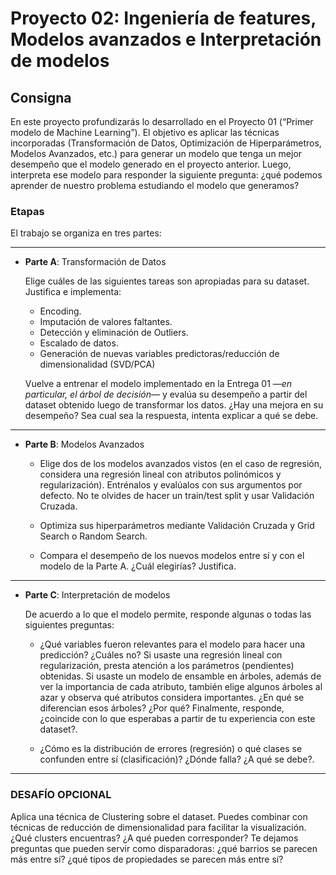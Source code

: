 # **Proyecto 02**: Ingeniería de features, Modelos avanzados e Interpretación de modelos

## **Consigna**

En este proyecto profundizarás lo desarrollado en el Proyecto 01 (“Primer modelo de Machine Learning”). El objetivo es aplicar las técnicas incorporadas (Transformación de Datos, Optimización de Hiperparámetros, Modelos Avanzados, etc.) para generar un modelo que tenga un mejor desempeño que el modelo generado en el proyecto anterior. Luego, interpreta ese modelo para responder la siguiente pregunta: ¿qué podemos aprender de nuestro problema estudiando el modelo que generamos?

### Etapas

El trabajo se organiza en tres partes:

---
* **Parte A**: Transformación de Datos
  
    Elige cuáles de las siguientes tareas son apropiadas para su dataset. Justifica e implementa:
    * Encoding.    
    * Imputación de valores faltantes.
    * Detección y eliminación de Outliers.
    * Escalado de datos.
    * Generación de nuevas variables predictoras/reducción de dimensionalidad (SVD/PCA)
    
  
  Vuelve a entrenar el modelo implementado en la Entrega 01 —*en particular, el árbol de decisión—* y evalúa su desempeño a partir del dataset obtenido luego de transformar los datos. ¿Hay una mejora en su desempeño? Sea cual sea la respuesta, intenta explicar a qué se debe.

---

* **Parte B**: Modelos Avanzados

    * Elige dos de los modelos avanzados vistos (en el caso de regresión, considera una regresión lineal con atributos polinómicos y regularización). Entrénalos y evalúalos con sus argumentos por defecto. No te olvides de hacer un train/test split y usar Validación Cruzada.

    * Optimiza sus hiperparámetros mediante Validación Cruzada y Grid Search o Random Search.

    * Compara el desempeño de los nuevos modelos entre sí y con el modelo de la Parte A. ¿Cuál elegirías? Justifica.

---
* **Parte C**: Interpretación de modelos

    De acuerdo a lo que el modelo permite, responde algunas o todas las siguientes preguntas:

    * ¿Qué variables fueron relevantes para el modelo para hacer una predicción? ¿Cuáles no? Si usaste una regresión lineal con regularización, presta atención a los parámetros (pendientes) obtenidas. Si usaste un modelo de ensamble en árboles, además de ver la importancia de cada atributo, también elige algunos árboles al azar y observa qué atributos considera importantes. ¿En qué se diferencian esos árboles? ¿Por qué? Finalmente, responde, ¿coincide con lo que esperabas a partir de tu experiencia con este dataset?.

    * ¿Cómo es la distribución de errores (regresión) o qué clases se confunden entre sí (clasificación)? ¿Dónde falla? ¿A qué se debe?.
---

### DESAFÍO OPCIONAL

Aplica una técnica de Clustering sobre el dataset. Puedes combinar con técnicas de reducción de dimensionalidad para facilitar la visualización. ¿Qué clusters encuentras? ¿A qué pueden corresponder? Te dejamos preguntas que pueden servir como disparadoras: ¿qué barrios se parecen más entre sí? ¿qué tipos de propiedades se parecen más entre sí?